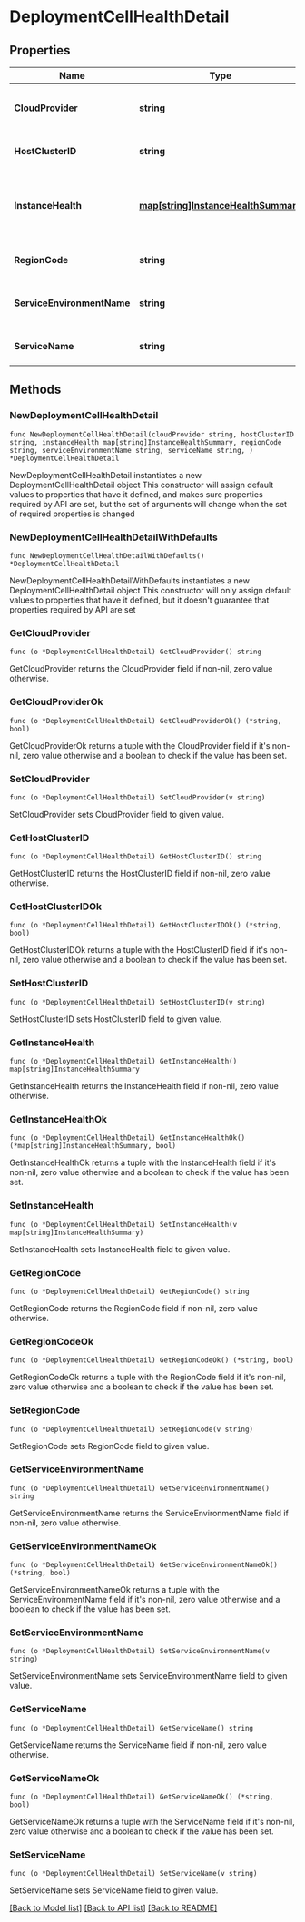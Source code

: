 # DeploymentCellHealthDetail

## Properties

Name | Type | Description | Notes
------------ | ------------- | ------------- | -------------
**CloudProvider** | **string** | The cloud provider of the host cluster | 
**HostClusterID** | **string** | The ID of the host cluster | 
**InstanceHealth** | [**map[string]InstanceHealthSummary**](InstanceHealthSummary.md) | The health summary of the instances by instance ID | 
**RegionCode** | **string** | The region code of the host cluster | 
**ServiceEnvironmentName** | **string** | The name of the service environment | 
**ServiceName** | **string** | The name of the service | 

## Methods

### NewDeploymentCellHealthDetail

`func NewDeploymentCellHealthDetail(cloudProvider string, hostClusterID string, instanceHealth map[string]InstanceHealthSummary, regionCode string, serviceEnvironmentName string, serviceName string, ) *DeploymentCellHealthDetail`

NewDeploymentCellHealthDetail instantiates a new DeploymentCellHealthDetail object
This constructor will assign default values to properties that have it defined,
and makes sure properties required by API are set, but the set of arguments
will change when the set of required properties is changed

### NewDeploymentCellHealthDetailWithDefaults

`func NewDeploymentCellHealthDetailWithDefaults() *DeploymentCellHealthDetail`

NewDeploymentCellHealthDetailWithDefaults instantiates a new DeploymentCellHealthDetail object
This constructor will only assign default values to properties that have it defined,
but it doesn't guarantee that properties required by API are set

### GetCloudProvider

`func (o *DeploymentCellHealthDetail) GetCloudProvider() string`

GetCloudProvider returns the CloudProvider field if non-nil, zero value otherwise.

### GetCloudProviderOk

`func (o *DeploymentCellHealthDetail) GetCloudProviderOk() (*string, bool)`

GetCloudProviderOk returns a tuple with the CloudProvider field if it's non-nil, zero value otherwise
and a boolean to check if the value has been set.

### SetCloudProvider

`func (o *DeploymentCellHealthDetail) SetCloudProvider(v string)`

SetCloudProvider sets CloudProvider field to given value.


### GetHostClusterID

`func (o *DeploymentCellHealthDetail) GetHostClusterID() string`

GetHostClusterID returns the HostClusterID field if non-nil, zero value otherwise.

### GetHostClusterIDOk

`func (o *DeploymentCellHealthDetail) GetHostClusterIDOk() (*string, bool)`

GetHostClusterIDOk returns a tuple with the HostClusterID field if it's non-nil, zero value otherwise
and a boolean to check if the value has been set.

### SetHostClusterID

`func (o *DeploymentCellHealthDetail) SetHostClusterID(v string)`

SetHostClusterID sets HostClusterID field to given value.


### GetInstanceHealth

`func (o *DeploymentCellHealthDetail) GetInstanceHealth() map[string]InstanceHealthSummary`

GetInstanceHealth returns the InstanceHealth field if non-nil, zero value otherwise.

### GetInstanceHealthOk

`func (o *DeploymentCellHealthDetail) GetInstanceHealthOk() (*map[string]InstanceHealthSummary, bool)`

GetInstanceHealthOk returns a tuple with the InstanceHealth field if it's non-nil, zero value otherwise
and a boolean to check if the value has been set.

### SetInstanceHealth

`func (o *DeploymentCellHealthDetail) SetInstanceHealth(v map[string]InstanceHealthSummary)`

SetInstanceHealth sets InstanceHealth field to given value.


### GetRegionCode

`func (o *DeploymentCellHealthDetail) GetRegionCode() string`

GetRegionCode returns the RegionCode field if non-nil, zero value otherwise.

### GetRegionCodeOk

`func (o *DeploymentCellHealthDetail) GetRegionCodeOk() (*string, bool)`

GetRegionCodeOk returns a tuple with the RegionCode field if it's non-nil, zero value otherwise
and a boolean to check if the value has been set.

### SetRegionCode

`func (o *DeploymentCellHealthDetail) SetRegionCode(v string)`

SetRegionCode sets RegionCode field to given value.


### GetServiceEnvironmentName

`func (o *DeploymentCellHealthDetail) GetServiceEnvironmentName() string`

GetServiceEnvironmentName returns the ServiceEnvironmentName field if non-nil, zero value otherwise.

### GetServiceEnvironmentNameOk

`func (o *DeploymentCellHealthDetail) GetServiceEnvironmentNameOk() (*string, bool)`

GetServiceEnvironmentNameOk returns a tuple with the ServiceEnvironmentName field if it's non-nil, zero value otherwise
and a boolean to check if the value has been set.

### SetServiceEnvironmentName

`func (o *DeploymentCellHealthDetail) SetServiceEnvironmentName(v string)`

SetServiceEnvironmentName sets ServiceEnvironmentName field to given value.


### GetServiceName

`func (o *DeploymentCellHealthDetail) GetServiceName() string`

GetServiceName returns the ServiceName field if non-nil, zero value otherwise.

### GetServiceNameOk

`func (o *DeploymentCellHealthDetail) GetServiceNameOk() (*string, bool)`

GetServiceNameOk returns a tuple with the ServiceName field if it's non-nil, zero value otherwise
and a boolean to check if the value has been set.

### SetServiceName

`func (o *DeploymentCellHealthDetail) SetServiceName(v string)`

SetServiceName sets ServiceName field to given value.



[[Back to Model list]](../README.md#documentation-for-models) [[Back to API list]](../README.md#documentation-for-api-endpoints) [[Back to README]](../README.md)


